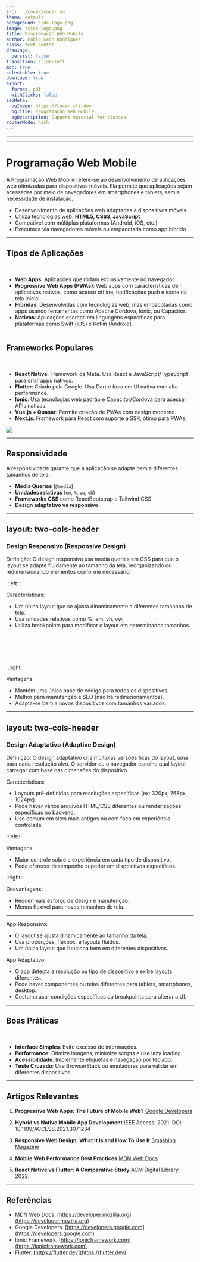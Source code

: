 ```yaml
---
src: ../cover/cover.md
theme: default
background: side-logo.png
image: /side-logo.png
title: Programação Web Mobile
author: Pablo Leon Rodrigues
class: text-center
drawings:
  persist: false
transition: slide-left
mdc: true
selectable: true
download: true
export:
  format: pdf
  withClicks: false
seoMeta:
  ogImage: https://cover.sli.dev
  ogTitle: Programação Web Mobile
  ogDescription: Support material for classes
routerMode: hash
---
```


---

<Toc />

---

# Programação Web Mobile

A Programação Web Mobile refere-se ao desenvolvimento de aplicações web otimizadas para dispositivos móveis. Ela permite que aplicações sejam acessadas por meio de navegadores em smartphones e tablets, sem a necessidade de instalação.

- Desenvolvimento de aplicações web adaptadas a dispositivos móveis
- Utiliza tecnologias web: **HTML5, CSS3, JavaScript**
- Compatível com múltiplas plataformas (Android, iOS, etc.)
- Executada via navegadores móveis ou empacotada como app híbrido

---

## Tipos de Aplicações

<br>

- **Web Apps**: Aplicações que rodam exclusivamente no navegador.
- **Progressive Web Apps (PWAs)**: Web apps com características de aplicativos nativos, como acesso offline, notificações push e ícone na tela inicial.
- **Híbridas**: Desenvolvidas com tecnologias web, mas empacotadas como apps usando ferramentas como Apache Cordova, Ionic, ou Capacitor.
- **Nativas**: Aplicações escritas em linguagens específicas para plataformas como Swift (iOS) e Kotlin (Android).


---

## Frameworks Populares

<br>

- **React Native**: Framework da Meta. Usa React e JavaScript/TypeScript para criar apps nativos.
- **Flutter**: Criado pela Google. Usa Dart e foca em UI nativa com alta performance.
- **Ionic**: Usa tecnologias web padrão e Capacitor/Cordova para acessar APIs nativas.
- **Vue.js + Quasar**: Permite criação de PWAs com design moderno.
- **Next.js**: Framework para React com suporte a SSR, ótimo para PWAs.

![](/icons.png)

---

## Responsividade

A responsividade garante que a aplicação se adapte bem a diferentes tamanhos de tela.

- **Media Queries** (`@media`)
- **Unidades relativas** (`em`, `%`, `vw`, `vh`)
- **Frameworks CSS** como ReactBootstrap e Tailwind CSS
- **Design adaptativo vs responsivo**

---
layout: two-cols-header
---

### Design Responsivo (Responsive Design)

Definição:
O design responsivo usa media queries em CSS para que o layout se adapte fluidamente ao tamanho da tela, reorganizando ou redimensionando elementos conforme necessário.

::left::

Características:

- Um único layout que se ajusta dinamicamente a diferentes tamanhos de tela.
- Usa unidades relativas como %, em, vh, vw.
- Utiliza breakpoints para modificar o layout em determinados tamanhos.

<br><br><br><br>

::right::

Vantagens:

- Mantém uma única base de código para todos os dispositivos.
- Melhor para manutenção e SEO (não há redirecionamentos).
- Adapta-se bem a novos dispositivos com tamanhos variados.

---
layout: two-cols-header
---

### Design Adaptativo (Adaptive Design)

Definição:
O design adaptativo cria múltiplas versões fixas do layout, uma para cada resolução alvo. O servidor ou o navegador escolhe qual layout carregar com base nas dimensões do dispositivo.

Características:

- Layouts pré-definidos para resoluções específicas (ex: 320px, 768px, 1024px).
- Pode haver vários arquivos HTML/CSS diferentes ou renderizações específicas no backend.
- Uso comum em sites mais antigos ou com foco em experiência controlada.

::left::

Vantagens:

- Maior controle sobre a experiência em cada tipo de dispositivo.
- Pode oferecer desempenho superior em dispositivos específicos.

::right::

Desvantagens:

- Requer mais esforço de design e manutenção.
- Menos flexível para novos tamanhos de tela.

---

App Responsivo:
- O layout se ajusta dinamicamente ao tamanho da tela.
- Usa proporções, flexbox, e layouts fluidos.
- Um único layout que funciona bem em diferentes dispositivos.

App Adaptativo:

- O app detecta a resolução ou tipo de dispositivo e exibe layouts diferentes.
- Pode haver componentes ou telas diferentes para tablets, smartphones, desktop.
- Costuma usar condições específicas ou breakpoints para alterar a UI.




---

## Boas Práticas

<br>

- **Interface Simples**: Evite excesso de informações.
- **Performance**: Otimize imagens, minimize scripts e use lazy loading.
- **Acessibilidade**: Implemente etiquetas e navegação por teclado.
- **Teste Cruzado**: Use BrowserStack ou emuladores para validar em diferentes dispositivos.

---

## Artigos Relevantes

1. **Progressive Web Apps: The Future of Mobile Web?**
   [Google Developers](https://developer.google.com/web/progressive-web-apps)

2. **Hybrid vs Native Mobile App Development**
   IEEE Access, 2021. DOI: 10.1109/ACCESS.2021.3071234

3. **Responsive Web Design: What It Is and How To Use It**
   [Smashing Magazine](https://www.smashingmagazine.com/2011/01/guidelines-for-responsive-web-design/)

4. **Mobile Web Performance Best Practices**
   [MDN Web Docs](https://developer.mozilla.org/en-US/docs/Web/Performance)

5. **React Native vs Flutter: A Comparative Study**
   ACM Digital Library, 2022.


---

## Referências

- MDN Web Docs. [https://developer.mozilla.org](https://developer.mozilla.org)
- Google Developers. [https://developers.google.com](https://developers.google.com)
- Ionic Framework. [https://ionicframework.com](https://ionicframework.com)
- Flutter. [https://flutter.dev](https://flutter.dev)